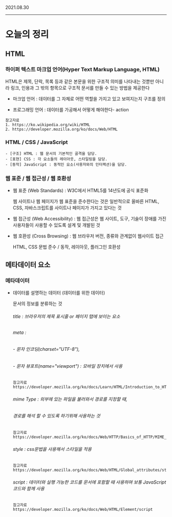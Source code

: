 2021.08.30

------

# 오늘의 정리



## HTML

### 하이퍼 텍스트 마크업 언어(Hyper Text Markup Language, HTML)

HTML은 제목, 단락, 목록 등과 같은 본문을 위한 구조적 의미를 나타내는 것뿐만 아니라 링크, 인용과 그 밖의 항목으로 구조적 문서를 만들 수 있는 방법을 제공한다

- 마크업 언어 : 데이터를 그 자체로 어떤 역할을 가지고 있고 보여지는지 구조를 정의

- 프로그래밍 언어 : 데이터를 가공해서 어떻게 해야한다- action

  

```
참고자료
1. https://ko.wikipedia.org/wiki/HTML
2. https://developer.mozilla.org/ko/docs/Web/HTML
```





### HTML / CSS / JavaScript

```
- [구조] HTML : 웹 문서의 기본적인 골격을 담당.
- [표현] CSS : 각 요소들의 레이아웃, 스타일링을 담당.
- [동작] JavaScript : 동적인 요소(사용자와의 인터랙션)을 담당. 
```



### 웹 표준 / 웹 접근성 / 웹 호환성

- 웹 표준 (Web Standards) : W3C에서 HTML5를 14년도에 공식 표준화

  웹 사이트나 웹 페이지가 웹 표준을 준수한다는 것은 일반적으로 올바른 HTML, CSS, 자바스크립트를 사이트나 페이지가 가지고 있다는 것

- 웹 접근성 (Web Accessibility) : 웹 접근성은 웹 사이트, 도구, 기술이 장애를 가진 사용자들이 사용할 수 있도록 설계 및 개발된 것

- 웹 호환성 (Cross Browsing) :  웹 브라우저 버전, 종류와 관계없이 웹사이트 접근

  HTML, CSS 문법 준수 / 동작, 레이아웃, 플러그인 호환성






## 메타데이터 요소

### 메타데이터

- 데이터를 설명하는 데이터 (데이터를 위한 데이터)

  문서의 정보를 분류하는 것

  

  ###### title : 브라우저의 제목 표시줄 or 페이지 탭에 보이는 요소

  ###### meta : 

  ###### 			- 문자 인코딩(charset="UTF-8"), 

  ###### 			- 문자 뷰포트(name="viewport") : 모바일 장치에서 사용

  ```
  참고자료
  https://developer.mozilla.org/ko/docs/Learn/HTML/Introduction_to_HTML/The_head_metadata_in_HTML
  ```

  

  ###### mime Type : 외부에 있는 파일을 불러와서 경로를 지정할 때, 

  ###### 						경로를 해석 할 수 있도록 하기위해 사용하는 것

  ```
  참고자료
  https://developer.mozilla.org/ko/docs/Web/HTTP/Basics_of_HTTP/MIME_types
  ```

  

  ###### style : css문법을 사용해서 스타일을 적용

  ```
  참고자료
  https://developer.mozilla.org/ko/docs/Web/HTML/Global_attributes/style
  ```

  

  ###### script : 데이터와 실행 가능한 코드를 문서에 포함할 때 사용하며 보통 JavaScript 코드와 함께 사용

  ```
  참고자료
  https://developer.mozilla.org/ko/docs/Web/HTML/Element/script
  ```

  